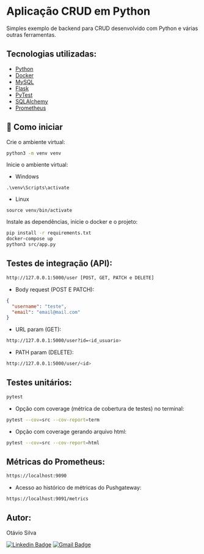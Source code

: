 # Aplicação CRUD em Python

Simples exemplo de backend para CRUD desenvolvido com Python e várias outras ferramentas.

## Tecnologias utilizadas:

- [Python](https://www.python.org/)
- [Docker](https://www.docker.com/)
- [MySQL](https://www.mysql.com/)
- [Flask](https://flask.palletsprojects.com/en/stable/)
- [PyTest](https://docs.pytest.org/en/stable/)
- [SQLAlchemy](https://www.sqlalchemy.org/)
- [Prometheus](https://prometheus.io/)

## 🚀 Como iniciar

Crie o ambiente virtual:

```bash
python3 -m venv venv
```

Inicie o ambiente virtual:

- Windows

```
.\venv\Scripts\activate
```

- Linux

```
source venv/bin/activate
```

Instale as dependências, inicie o docker e o projeto:

```bash
pip install -r requirements.txt
docker-compose up
python3 src/app.py
```

## Testes de integração (API):

```bash
http://127.0.0.1:5000/user [POST, GET, PATCH e DELETE]
```

- Body request (POST E PATCH):

```json
{
  "username": "teste",
  "email": "email@mail.com"
}
```

- URL param (GET):

```bash
http://127.0.0.1:5000/user?id=<id_usuario>
```

- PATH param (DELETE):

```bash
http://127.0.0.1:5000/user/<id>
```

## Testes unitários:

```bash
pytest
```

- Opção com coverage (métrica de cobertura de testes) no terminal:

```bash
pytest --cov=src --cov-report=term
```

- Opção com coverage gerando arquivo html:

```bash
pytest --cov=src --cov-report=html
```

## Métricas do Prometheus:

```bash
https://localhost:9090
```

- Acesso ao histórico de métricas do Pushgateway:

```bash
https://localhost:9091/metrics
```

## Autor:

Otávio Silva

[![Linkedin Badge](https://img.shields.io/badge/-LinkedIn-blue?style=flat-square&logo=Linkedin&logoColor=white&link=https://www.linkedin.com/in/otaviosilva22/)](https://www.linkedin.com/in/otaviosilva22/)
[![Gmail Badge](https://img.shields.io/badge/-Gmail-c14438?style=flat-square&logo=Gmail&logoColor=white&link=mailto:otavio.ssilva22@gmail.com)](mailto:otavio.ssilva22@gmail.com)
